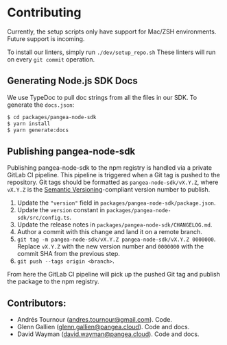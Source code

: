 # Contributing

Currently, the setup scripts only have support for Mac/ZSH environments.
Future support is incoming.

To install our linters, simply run `./dev/setup_repo.sh`
These linters will run on every `git commit` operation.

## Generating Node.js SDK Docs

We use TypeDoc to pull doc strings from all the files in our SDK. To generate
the `docs.json`:

```bash
$ cd packages/pangea-node-sdk
$ yarn install
$ yarn generate:docs
```

## Publishing pangea-node-sdk

Publishing pangea-node-sdk to the npm registry is handled via a private GitLab
CI pipeline. This pipeline is triggered when a Git tag is pushed to the
repository. Git tags should be formatted as `pangea-node-sdk/vX.Y.Z`, where
`vX.Y.Z` is the [Semantic Versioning][]-compliant version number to publish.

1. Update the `"version"` field in `packages/pangea-node-sdk/package.json`.
2. Update the `version` constant in `packages/pangea-node-sdk/src/config.ts`.
3. Update the release notes in `packages/pangea-node-sdk/CHANGELOG.md`.
4. Author a commit with this change and land it on a remote branch.
5. `git tag -m pangea-node-sdk/vX.Y.Z pangea-node-sdk/vX.Y.Z 0000000`. Replace
   `vX.Y.Z` with the new version number and `0000000` with the commit SHA from
   the previous step.
6. `git push --tags origin <branch>`.

From here the GitLab CI pipeline will pick up the pushed Git tag and publish
the package to the npm registry.

## Contributors:

- Andrés Tournour (andres.tournour@gmail.com). Code.
- Glenn Gallien (glenn.gallien@pangea.cloud). Code and docs.
- David Wayman (david.wayman@pangea.cloud). Code and docs.

[Semantic Versioning]: https://semver.org/
